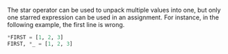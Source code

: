 The star operator can be used to unpack multiple values into one,
but only one starred expression can be used in an assignment. For instance,
in the following example, the first line is wrong.

```python
*FIRST = [1, 2, 3]
FIRST, *_ = [1, 2, 3]
```
    